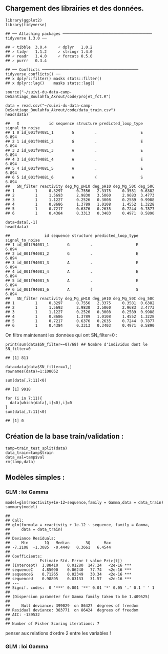 Chargement des librairies et des données.
-----------------------------------------

    library(ggplot2)
    library(tidyverse)

    ## ── Attaching packages ─────────────────────────────────────── tidyverse 1.3.0 ──

    ## ✓ tibble  3.0.4     ✓ dplyr   1.0.2
    ## ✓ tidyr   1.1.2     ✓ stringr 1.4.0
    ## ✓ readr   1.4.0     ✓ forcats 0.5.0
    ## ✓ purrr   0.3.4

    ## ── Conflicts ────────────────────────────────────────── tidyverse_conflicts() ──
    ## x dplyr::filter() masks stats::filter()
    ## x dplyr::lag()    masks stats::lag()

    source("~/suivi-du-data-camp-DeSantiago_Boulahfa_Akrout/code/projet_fct.R")

    data = read.csv("~/suivi-du-data-camp-DeSantiago_Boulahfa_Akrout/code/data_train.csv")
    head(data)

    ##   X             id sequence structure predicted_loop_type signal_to_noise
    ## 1 0 id_001f94081_1        G         .                   E           6.894
    ## 2 1 id_001f94081_2        G         .                   E           6.894
    ## 3 2 id_001f94081_3        A         .                   E           6.894
    ## 4 3 id_001f94081_4        A         .                   E           6.894
    ## 5 4 id_001f94081_5        A         .                   E           6.894
    ## 6 5 id_001f94081_6        A         (                   S           6.894
    ##   SN_filter reactivity deg_Mg_pH10 deg_pH10 deg_Mg_50C deg_50C
    ## 1         1     0.3297      0.7556   2.3375     0.3581  0.6382
    ## 2         1     1.5693      2.9830   3.5060     2.9683  3.4773
    ## 3         1     1.1227      0.2526   0.3008     0.2589  0.9988
    ## 4         1     0.8686      1.3789   1.0108     1.4552  1.3228
    ## 5         1     0.7217      0.6376   0.2635     0.7244  0.7877
    ## 6         1     0.4384      0.3313   0.3403     0.4971  0.5890

    data=data[,-1]
    head(data)

    ##               id sequence structure predicted_loop_type signal_to_noise
    ## 1 id_001f94081_1        G         .                   E           6.894
    ## 2 id_001f94081_2        G         .                   E           6.894
    ## 3 id_001f94081_3        A         .                   E           6.894
    ## 4 id_001f94081_4        A         .                   E           6.894
    ## 5 id_001f94081_5        A         .                   E           6.894
    ## 6 id_001f94081_6        A         (                   S           6.894
    ##   SN_filter reactivity deg_Mg_pH10 deg_pH10 deg_Mg_50C deg_50C
    ## 1         1     0.3297      0.7556   2.3375     0.3581  0.6382
    ## 2         1     1.5693      2.9830   3.5060     2.9683  3.4773
    ## 3         1     1.1227      0.2526   0.3008     0.2589  0.9988
    ## 4         1     0.8686      1.3789   1.0108     1.4552  1.3228
    ## 5         1     0.7217      0.6376   0.2635     0.7244  0.7877
    ## 6         1     0.4384      0.3313   0.3403     0.4971  0.5890

On filtre maintenant les données qui ont SN\_filter=0 :

    print(sum(data$SN_filter==0)/68) ## Nombre d'individus dont le SN_filter=0

    ## [1] 811

    data=data[data$SN_filter==1,]
    rownames(data)=1:108052

    sum(data[,7:11]<0)

    ## [1] 9918

    for (i in 7:11){
      data[which(data[,i]<0),i]=0
    } 
    sum(data[,7:11]<0)

    ## [1] 0

Création de la base train/validation :
--------------------------------------

    tamp=train_test_split(data)
    data_train=tamp$train
    data_val=tamp$val
    rm(tamp,data)

Modèles simples :
-----------------

### GLM : loi Gamma

    model=glm(reactivity+1e-12~sequence,family = Gamma,data = data_train)
    summary(model)

    ## 
    ## Call:
    ## glm(formula = reactivity + 1e-12 ~ sequence, family = Gamma, 
    ##     data = data_train)
    ## 
    ## Deviance Residuals: 
    ##     Min       1Q   Median       3Q      Max  
    ## -7.2108  -1.3085  -0.4448   0.3661   6.4544  
    ## 
    ## Coefficients:
    ##             Estimate Std. Error t value Pr(>|t|)    
    ## (Intercept)  1.88410    0.01280  147.24   <2e-16 ***
    ## sequenceC    4.85090    0.06240   77.74   <2e-16 ***
    ## sequenceG    0.71265    0.02349   30.34   <2e-16 ***
    ## sequenceU    0.98895    0.03133   31.57   <2e-16 ***
    ## ---
    ## Signif. codes:  0 '***' 0.001 '**' 0.01 '*' 0.05 '.' 0.1 ' ' 1
    ## 
    ## (Dispersion parameter for Gamma family taken to be 1.409625)
    ## 
    ##     Null deviance: 399029  on 86427  degrees of freedom
    ## Residual deviance: 383771  on 86424  degrees of freedom
    ## AIC: -139532
    ## 
    ## Number of Fisher Scoring iterations: 7

penser aux relations d’ordre 2 entre les variables !

### GLM : loi Gamma
